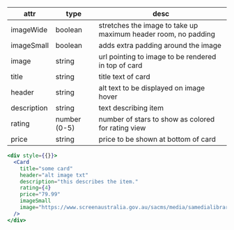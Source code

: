 | attr        | type         | desc                                                           |
| ----------- | ------------ | -------------------------------------------------------------- |
| imageWide   | boolean      | stretches the image to take up maximum header room, no padding |
| imageSmall  | boolean      | adds extra padding around the image                            |
| image       | string       | url pointing to image to be rendered in top of card            |
| title       | string       | title text of card                                             |
| header      | string       | alt text to be displayed on image hover                        |
| description | string       | text describing item                                           |
| rating      | number (0-5) | number of stars to show as colored for rating view             |
| price       | string       | price to be shown at bottom of card                            |

```jsx
<div style={{}}>
  <Card
    title="some card"
    header="alt image txt"
    description="this describes the item."
    rating={4}
    price="79.99"
    imageSmall
    image="https://www.screenaustralia.gov.au/sacms/media/samedialibrary/screenguide/titles/tid33797-mountain/tid33797-web/tid33797-mountain-001-hero.jpg"
  />
</div>
```
